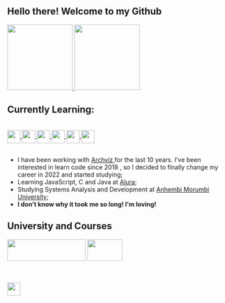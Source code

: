 ## Hello there! Welcome to my Github

<div>
  <a href="https://www.linkedin.com/in/guilherme-castro-dev/">
  <img height="150em" src="https://github-readme-stats.vercel.app/api?username=cguiama&show_icons=true&theme=blue-green&include_all_commits=true&count_private=true"/>
  </a>
   <a href="https://github.com/cguiama?tab=repositories"> 
  <img height="150em" src="https://github-readme-stats.vercel.app/api/top-langs/?username=cguiama&layout=compact&langs_count=16&theme=blue-green"/>
</div>
  
 </a>
 <h2>Currently Learning:</h2>
   <a href="https://github.com/cguiama">
   <div style="display: inline_block"><br>
   <img src="https://cdn.jsdelivr.net/gh/devicons/devicon/icons/linux/linux-original.svg" height="30" img align="center" />
   <img src="https://cdn.jsdelivr.net/gh/devicons/devicon/icons/git/git-original.svg" height="30" img align="center" />
   <img src="https://cdn.jsdelivr.net/gh/devicons/devicon/icons/c/c-plain.svg" height="30" img align="center" />
   <img src="https://cdn.jsdelivr.net/gh/devicons/devicon/icons/html5/html5-plain-wordmark.svg" height="30" img align="center" />
   <img src="https://cdn.jsdelivr.net/gh/devicons/devicon/icons/javascript/javascript-original.svg" height="30" img align="center" /> 
   <img src="https://cdn.jsdelivr.net/gh/devicons/devicon/icons/java/java-plain.svg" height="30" img align="center" />
   </div>
</a>

 ##
 
- I have been working with <a href="https://www.behance.net/inside3d" target="_blank"> Archviz </a> for the last 10 years. I've been interested in learn code since 2018 , so I decided to finally change my career in 2022 and started studying;
- Learning JavaScript, C and Java at <a href="https://www.alura.com.br/" target="_blank">Alura</a>;
- Studying Systems Analysis and Development at <a href="https://loja.anhembionline.com.br/graduacao/analise-e-desenvolvimento-de-sistemas-tecnologia-ead" target="_blank">Anhembi Morumbi University</a>;
- <b>I don't know why it took me so long! I'm loving!</b>



## University and Courses

<div>
<a href="https://portal.anhembi.br" target="_blank"><img src="https://loja.anhembionline.com.br/media/logo/stores/7/ANHEMBI.png" width="180" height="50" /></a>      <a href="https://www.alura.com.br/" target="_blank"><img src="https://i.pinimg.com/originals/49/72/6e/49726e65f6b35c2e8e366a16c0734fb7.png" width="80" height="50" target="_blank"></a>
</br></br>

  ##
<a href="https://www.linkedin.com/in/guilherme-castro-dev/" target="blank">
<img width="30px" src="https://cdn.jsdelivr.net/gh/devicons/devicon/icons/linkedin/linkedin-original.svg" />
</a>
